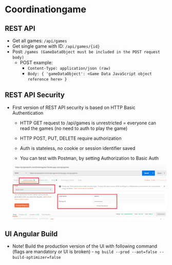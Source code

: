# Coordinationgame

## REST API
- Get all games:             `/api/games`
- Get single game with ID:   `/api/games/{id}`
- Post:                      `/games (GameDataObject must be included in the POST request body)`
    - POST example:
        - `Content-Type: application/json (raw)`
        - `Body: { 'gameDataObject': <Game Data JavaScript object reference here> }`

## REST API Security
- First version of REST API security is based on HTTP Basic Authentication
	- HTTP GET request to /api/games is unrestricted = everyone can read the games (no need to auth to play the game)
	- HTTP POST, PUT, DELETE require authorization
	- Auth is stateless, no cookie or session identifier saved
	
	- You can test with Postman, by setting Authorization to Basic Auth
	
	![Image of Postman authorization](https://github.com/projectwork2019/coordinationgame/blob/master/Postman_auth.png)
	
	
## UI Angular Build
- Note! Build the production version of the UI with following command (flags are mandatory or UI is broken)
		- `ng build --prod --aot=false --build-optimizer=false`